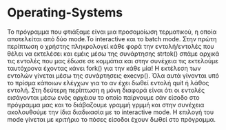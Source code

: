 # Operating-Systems
Το πρόγραμμα που φτιάξαμε είναι μια προσομοίωση τερματικού, η οποία αποτελείται από δύο mode.Το interactive και το batch mode. Στην πρώτη περίπτωση ο χρήστης πληκρολογεί κάθε φορά την εντολή/εντολές που θέλει να εκτελέσει και εμέις μέσω της συνάρτησης strtok() σπάμε αρχικά τις εντολές που μας έδωσε σε κομμάτια και στην συνέχεια τις εκτελούμε ταυτόχρονα έχοντας κάνει fork() για την κάθε μία! Η εκτέλεση των εντολών γίνεται μέσω της συνάρτησεις execvp(). Όλα αυτά γίνονται υπό το πρίσμα κάποιων ελέγχων για το αν έχει δωθεί εντολή quit ή λάθος εντολή. Στη δεύτερη περίπτωση η μόνη διαφορά είναι ότι οι εντολές εισάγονται μέσω ενός αρχέιου το οποίο παίρνουμε σάν είσοδο στο πρόγραμμα μας και το διάβαζουμε γραμμή γρμμή και στην συνέχεια ακολουθούμε την ίδια διαδικασία με το interactive mode. Η επιλογή του mode γίνεται με κριτήριο το πόσες είσοδοι έχουν δωθεί στο πρόγραμμα.
